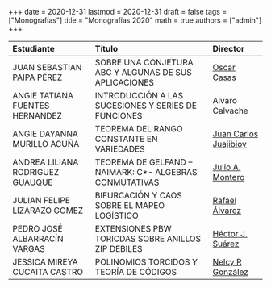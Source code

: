 +++
date      = 2020-12-31
lastmod   = 2020-12-31
draft     = false
tags      = ["Monografías"]
title     = "Monografías 2020"
math      = true
authors = ["admin"]
+++

Estudiante | Título | Director 
:----------| :---------- | :----------
JUAN SEBASTIAN PAIPA PÉREZ | SOBRE UNA CONJETURA ABC Y ALGUNAS DE SUS APLICACIONES | [Oscar Casas](https://matematicas.netlify.app/authors/casas-o/)
ANGIE TATIANA FUENTES HERNANDEZ| INTRODUCCIÓN A LAS SUCESIONES Y SERIES DE FUNCIONES | Alvaro Calvache
ANGIE DAYANNA MURILLO ACUÑA | TEOREMA DEL RANGO CONSTANTE EN VARIEDADES | [Juan Carlos Juajibioy](https://matematicas.netlify.app/authors/juajibioy-j/)
ANDREA LILIANA RODRIGUEZ GUAUQUE| TEOREMA DE GELFAND – NAIMARK: C*- ALGEBRAS CONMUTATIVAS | [Julio A. Montero](https://matematicas.netlify.app/authors/montero-j/)
JULIAN FELIPE LIZARAZO GOMEZ| BIFURCACIÓN Y CAOS SOBRE EL MAPEO LOGÍSTICO | [Rafael Álvarez](https://matematicas.netlify.app/authors/alvarez-r/)
PEDRO JOSÉ ALBARRACÍN VARGAS | EXTENSIONES PBW TORICDAS SOBRE ANILLOS ZIP DEBILES | [Héctor J. Suárez](https://matematicas.netlify.app/authors/suarez-h/)
JESSICA MIREYA CUCAITA CASTRO | POLINOMIOS TORCIDOS Y TEORÍA DE CÓDIGOS | [Nelcy R González](https://matematicas.netlify.app/authors/gonzalez-n/)
